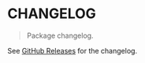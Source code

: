 # CHANGELOG

> Package changelog.

See [GitHub Releases](https://github.com/stdlib-js/stats-base-maxsorted/releases) for the changelog.